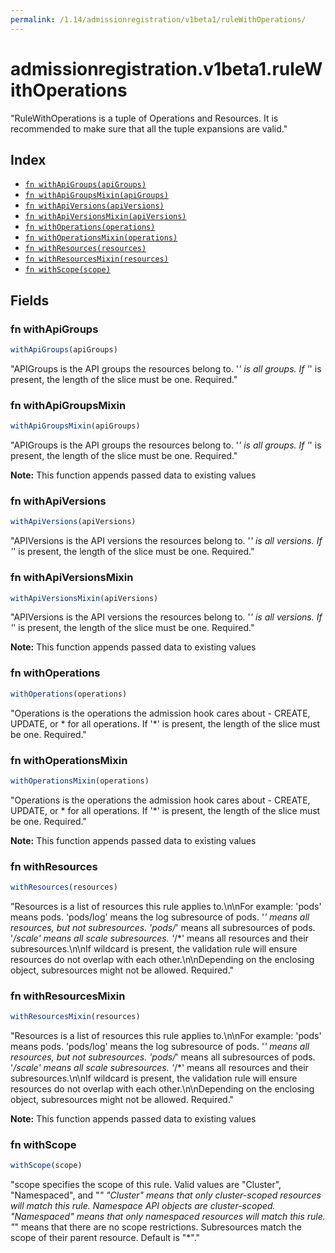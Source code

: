 ```yaml
---
permalink: /1.14/admissionregistration/v1beta1/ruleWithOperations/
---
```


# admissionregistration.v1beta1.ruleWithOperations

"RuleWithOperations is a tuple of Operations and Resources. It is recommended to make sure that all the tuple expansions are valid."

## Index

* [`fn withApiGroups(apiGroups)`](#fn-withapigroups)
* [`fn withApiGroupsMixin(apiGroups)`](#fn-withapigroupsmixin)
* [`fn withApiVersions(apiVersions)`](#fn-withapiversions)
* [`fn withApiVersionsMixin(apiVersions)`](#fn-withapiversionsmixin)
* [`fn withOperations(operations)`](#fn-withoperations)
* [`fn withOperationsMixin(operations)`](#fn-withoperationsmixin)
* [`fn withResources(resources)`](#fn-withresources)
* [`fn withResourcesMixin(resources)`](#fn-withresourcesmixin)
* [`fn withScope(scope)`](#fn-withscope)

## Fields

### fn withApiGroups

```ts
withApiGroups(apiGroups)
```

"APIGroups is the API groups the resources belong to. '*' is all groups. If '*' is present, the length of the slice must be one. Required."

### fn withApiGroupsMixin

```ts
withApiGroupsMixin(apiGroups)
```

"APIGroups is the API groups the resources belong to. '*' is all groups. If '*' is present, the length of the slice must be one. Required."

**Note:** This function appends passed data to existing values

### fn withApiVersions

```ts
withApiVersions(apiVersions)
```

"APIVersions is the API versions the resources belong to. '*' is all versions. If '*' is present, the length of the slice must be one. Required."

### fn withApiVersionsMixin

```ts
withApiVersionsMixin(apiVersions)
```

"APIVersions is the API versions the resources belong to. '*' is all versions. If '*' is present, the length of the slice must be one. Required."

**Note:** This function appends passed data to existing values

### fn withOperations

```ts
withOperations(operations)
```

"Operations is the operations the admission hook cares about - CREATE, UPDATE, or * for all operations. If '*' is present, the length of the slice must be one. Required."

### fn withOperationsMixin

```ts
withOperationsMixin(operations)
```

"Operations is the operations the admission hook cares about - CREATE, UPDATE, or * for all operations. If '*' is present, the length of the slice must be one. Required."

**Note:** This function appends passed data to existing values

### fn withResources

```ts
withResources(resources)
```

"Resources is a list of resources this rule applies to.\n\nFor example: 'pods' means pods. 'pods/log' means the log subresource of pods. '*' means all resources, but not subresources. 'pods/*' means all subresources of pods. '*/scale' means all scale subresources. '*/*' means all resources and their subresources.\n\nIf wildcard is present, the validation rule will ensure resources do not overlap with each other.\n\nDepending on the enclosing object, subresources might not be allowed. Required."

### fn withResourcesMixin

```ts
withResourcesMixin(resources)
```

"Resources is a list of resources this rule applies to.\n\nFor example: 'pods' means pods. 'pods/log' means the log subresource of pods. '*' means all resources, but not subresources. 'pods/*' means all subresources of pods. '*/scale' means all scale subresources. '*/*' means all resources and their subresources.\n\nIf wildcard is present, the validation rule will ensure resources do not overlap with each other.\n\nDepending on the enclosing object, subresources might not be allowed. Required."

**Note:** This function appends passed data to existing values

### fn withScope

```ts
withScope(scope)
```

"scope specifies the scope of this rule. Valid values are \"Cluster\", \"Namespaced\", and \"*\" \"Cluster\" means that only cluster-scoped resources will match this rule. Namespace API objects are cluster-scoped. \"Namespaced\" means that only namespaced resources will match this rule. \"*\" means that there are no scope restrictions. Subresources match the scope of their parent resource. Default is \"*\"."